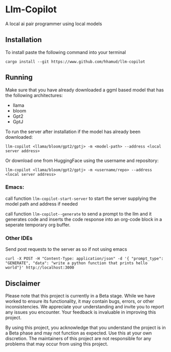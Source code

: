 # Llm-Copilot
A local ai pair programmer using local models


## Installation
To install paste the following command into your terminal

``` shell
cargo install --git https://www.github.com/hhamud/llm-copilot 
```

## Running
Make sure that you have already downloaded a ggml based model that has the following architectures:
- llama
- bloom
- Gpt2
- GptJ

To run the server after installation if the model has already been downloaded:
``` shell
llm-copilot <llama/bloom/gpt2/gptj> -m <model-path> --address <local server address>
```

Or download one from HuggingFace using the username and repository:
``` shell
llm-copilot <llama/bloom/gpt2/gptj> -m <username/repo> --address <local server address>
```

### Emacs:
call function `llm-copilot-start-server` to start the server supplying the model path and address if needed

call function `llm-copilot--generate` to send a prompt to the llm and it generates code and inserts the code response into an org-code block in a seperate temporary org buffer.

### Other IDEs
Send post requests to the server as so if not using emacs
``` shell
curl -X POST -H "Content-Type: application/json" -d '{ "prompt_type": "GENERATE", "data": "write a python function that prints hello world"}' http://localhost:3000
```


## Disclaimer

Please note that this project is currently in a Beta stage. While we have worked to ensure its functionality, it may contain bugs, errors, or other inconsistencies. We appreciate your understanding and invite you to report any issues you encounter. Your feedback is invaluable in improving this project.

By using this project, you acknowledge that you understand the project is in a Beta phase and may not function as expected. Use this at your own discretion. The maintainers of this project are not responsible for any problems that may occur from using this project.
